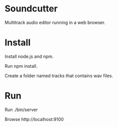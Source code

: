 # Soundcutter

Multitrack audio editor running in a web browser.

# Install

Install node.js and npm.

Run npm install.

Create a folder named tracks that contains wav files.

# Run

Run ./bin/server

Browse http://localhost:9100
